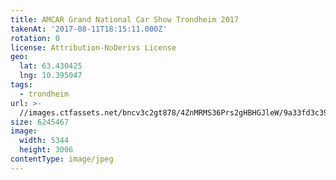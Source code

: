 ```yaml
---
title: AMCAR Grand National Car Show Trondheim 2017
takenAt: '2017-08-11T18:15:11.000Z'
rotation: 0
license: Attribution-NoDerivs License
geo:
  lat: 63.430425
  lng: 10.395047
tags:
  - trondheim
url: >-
  //images.ctfassets.net/bncv3c2gt878/4ZnMRMS36Prs2gHBHGJleW/9a33fd3c39d772f1e2bfcad5939b47b7/amcar-grand-national-car-show-trondheim-2017_36461799326_o
size: 6245467
image:
  width: 5344
  height: 3006
contentType: image/jpeg
---
```


